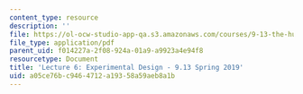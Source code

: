 ```yaml
---
content_type: resource
description: ''
file: https://ol-ocw-studio-app-qa.s3.amazonaws.com/courses/9-13-the-human-brain-spring-2019/a05ce76bc9464712a19358a59aeb8a1b_MIT9_13S19_L06.pdf
file_type: application/pdf
parent_uid: f014227a-2f08-924a-01a9-a9923a4e94f8
resourcetype: Document
title: 'Lecture 6: Experimental Design - 9.13 Spring 2019'
uid: a05ce76b-c946-4712-a193-58a59aeb8a1b
---
```

